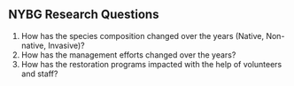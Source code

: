 ## NYBG Research Questions

1. How has the species composition changed over the years (Native, Non-native, Invasive)?
2. How has the management efforts changed over the years?
3. How has the restoration programs impacted with the help of volunteers and staff?
